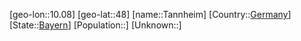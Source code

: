﻿---
location: [48,10.08]
type: City
tags:
- geo/City


SpocWebEntityId: 34754
isDeleted: false
confidential: public

---
[geo-lon::10.08]
[geo-lat::48]
[name::Tannheim]
[Country::[Germany](geo/Continent/Europe/Germany.md)]
[State::[Bayern](geo/Continent/Europe/Germany/Bayern.md)]
[Population::]
[Unknown::]

